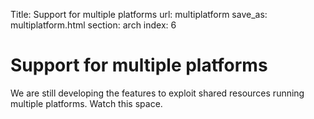Title: Support for multiple platforms
url: multiplatform
save_as: multiplatform.html
section: arch
index: 6

Support for multiple platforms
==========
We are still developing the features to exploit shared resources running multiple platforms. Watch this space.
